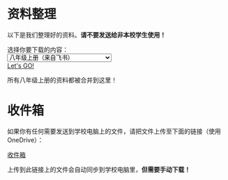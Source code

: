 # 资料整理

以下是我们整理好的资料。**请不要发送给非本校学生使用！**

<form id="form1" class="row">
    <label for="sel1" class="form-label">选择你要下载的内容：</label>
    <div class="col">
        <select onchange="showDescription()" id="sel1" class="form-select" name="sellist1">
            <option>八年级上册（来自飞书）</option>
            <option>八年级上册政治笔记整理（本站）</option>
            <option>八年级下册（来自飞书）</option>
            <option>八年级下册政治笔记整理（本站）</option>
            <option>九年级和录课视频（来自OneDrive）</option>
            <option>九年级录课视频（来自OneDrive）</option>
            <option>八年级App安装包（来自飞书）</option>
        </select>
    </div>
    <a id="download" type="submit" class="btn btn-primary col" href="#" target="_blank">Let's GO!</a>
</form>
<div id="download-warning" class="alert alert-warning" role="alert" style="display: none;">
    <strong>请注意：</strong>该内容来自外部网站且不支持深色模式，夜间使用请注意亮度调节。
</div>
<p class="mt-3" id="description">所有八年级上册的资料都被合并到这里！</p>

# 收件箱

如果你有任何需要发送到学校电脑上的文件，请把文件上传至下面的链接（使用OneDrive）：

<div id="inbox-warning" class="alert alert-warning" role="alert" style="display: none;">
    <strong>请注意：</strong>该内容来自外部网站且不支持深色模式，夜间使用请注意亮度调节。
</div>
<div class="d-grid mt-3">
    <a class="btn btn-primary" href="https://xiaocaozz-my.sharepoint.com/:f:/g/personal/class_xiaocaozz_onmicrosoft_com/Ek5-gkMo_zNHnV7Ez8DYr88BtzSUCwuI2Q367uQIRSaQdQ?e=j02Kyz">收件箱</a>
</div>

上传到此链接上的文件会自动同步到学校电脑里，**但需要手动下载！**

<script>
let link = document.getElementById("download");
let form = document.getElementById("form1");
let description = {
    "八年级上册（来自飞书）":"所有八年级上册的资料都被合并到这里！",
    "八年级上册政治笔记整理（本站）":"八年级上册的重要政治笔记，都在这里了！",
    "八年级下册（来自飞书）":"八年级下册的语文课件和综合性学习活动成品；八年级下册的数学课件和《全品作业本》配套PPT及答案；八年级下册的英语课件和报纸听力；八年级下册的政治课件；八年级下册的历史课件和复习资料；八年级下册的地理课件和中招复习资料；八年级下册的生物课件和中招复习资料；八年级下册的物理课件和复习资料等等。",
    "八年级下册政治笔记整理（本站）":"八年级下册的重要政治笔记，都在这里了！",
    "九年级和录课视频（来自OneDrive）":"九年级上册的所有资料，包括录课视频！只要存在大屏幕上，就会自动同步到这里！",
    "八年级App安装包（来自飞书）":"班级电脑上安装了许多App。这些App有可以根据时间切换背景的“WinDynamicDesktop”，切换主题的“AutoDarkMode”，不用电脑时的翻页时钟屏保的“FliqloScr”等等。这些App的安装包都汇总在这里，你可以直接下载安装。如果有能力的话，记得复制文件名去官网下载，支持它们的作者喔！"
    };
let url = {
    "八年级上册（来自飞书）":"https://obqsvdaa0p.feishu.cn/drive/folder/BvVwfDSztlmfNXd2RHmcIlCUnKd",
    "八年级上册政治笔记整理（本站）":"https://xiaocaozz.top/八年级/上册/政治学习资料整理",
    "八年级下册（来自飞书）":"https://obqsvdaa0p.feishu.cn/drive/folder/NzzefaabClIIEAdwv0Ucj9Zen9g",
    "八年级下册政治笔记整理（本站）":"https://xiaocaozz.top/八年级/下册/政治学习资料整理",
    "九年级和录课视频（来自OneDrive）":"https://xiaocaozz-my.sharepoint.com/:f:/g/personal/class_xiaocaozz_onmicrosoft_com/EjacNqgO9QdIg9Mq94XouGoBRTJTVQPO4xr2LknBNKd11g?e=bBPsEl",
    "八年级App安装包（来自飞书）":"https://obqsvdaa0p.feishu.cn/drive/folder/LFNrf4MUnlShwGdGbxpcHJy0nof"
}
function showDescription() {
    document.getElementById("description").innerHTML = description[form.elements[0].value];
    link.href = url[form.elements[0].value];
    if (document.documentElement.classList.contains("dark")) && (form.elements[0].value.includes("来自")) {
        document.getElementById("download-warning").style.display = "block";
    }
}
window.onload = (event) => {
    if (document.documentElement.classList.contains("dark")) {
        document.getElementById("inbox-warning").style.display = "block";
    }
}
window.matchMedia('(prefers-color-scheme: dark)').addEventListener('change', () => {
    if (document.documentElement.classList.contains("dark")) {
        document.getElementById("inbox-warning").style.display = "block";
        if (form.elements[0].value.includes("来自")) {
            document.getElementById("download-warning").style.display = "block";
        }
    } else {
        document.getElementById("inbox-warning").style.display = "none";
        document.getElementById("download-warning").style.display = "none";
    }
})
</script>
